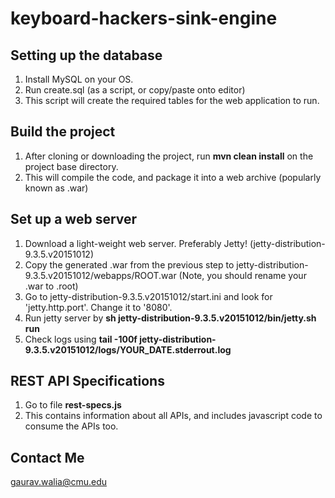 # keyboard-hackers-sink-engine

## Setting up the database
1. Install MySQL on your OS.
2. Run create.sql (as a script, or copy/paste onto editor)
3. This script will create the required tables for the web application to run.

## Build the project
1. After cloning or downloading the project, run **mvn clean install** on the project base directory.
2. This will compile the code, and package it into a web archive (popularly known as .war)

## Set up a web server
1. Download a light-weight web server. Preferably Jetty! (jetty-distribution-9.3.5.v20151012)
2. Copy the generated .war from the previous step to jetty-distribution-9.3.5.v20151012/webapps/ROOT.war (Note, you should rename your .war to .root)
3. Go to jetty-distribution-9.3.5.v20151012/start.ini and look for 'jetty.http.port'. Change it to '8080'.
4. Run jetty server by **sh jetty-distribution-9.3.5.v20151012/bin/jetty.sh run**
5. Check logs using **tail -100f jetty-distribution-9.3.5.v20151012/logs/YOUR_DATE.stderrout.log**

## REST API Specifications
1. Go to file **rest-specs.js**
2. This contains information about all APIs, and includes javascript code to consume the APIs too.

## Contact Me ##
gaurav.walia@cmu.edu

